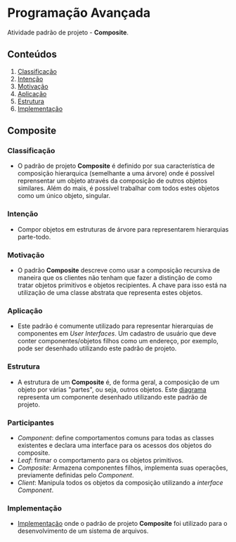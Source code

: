 # Programação Avançada

Atividade padrão de projeto - **Composite**.

## Conteúdos

1. [Classificação](https://github.com/igorgodoy/cco-programacao-avancada-composite#classifica%C3%A7%C3%A3o)
2. [Intenção](https://github.com/igorgodoy/cco-programacao-avancada-composite#inten%C3%A7%C3%A3o)
3. [Motivação](https://github.com/igorgodoy/cco-programacao-avancada-composite#motiva%C3%A7%C3%A3o)
4. [Aplicação](https://github.com/igorgodoy/cco-programacao-avancada-composite#aplica%C3%A7%C3%A3o)
5. [Estrutura](https://github.com/igorgodoy/cco-programacao-avancada-composite#estrutura)
6. [Implementação](https://github.com/igorgodoy/cco-programacao-avancada-composite#implementa%C3%A7%C3%A3o)

## Composite

### Classificação

- O padrão de projeto **Composite** é definido por sua característica de composição hierarquica (semelhante a uma árvore) onde é possível reprensentar um objeto através da composição de outros objetos similares. Além do mais, é possível trabalhar com todos estes objetos como um único objeto, singular.

### Intenção

- Compor objetos em estruturas de árvore para representarem hierarquias parte-todo.

### Motivação

- O padrão **Composite** descreve como usar a composição recursiva de maneira que os clientes não tenham que fazer a distinção de como tratar objetos primitivos e objetos recipientes. A chave para isso está na utilização de uma classe abstrata que representa estes objetos.

### Aplicação

- Este padrão é comumente utilizado para representar hierarquias de componentes em *User Interfaces*. Um cadastro de usuário que deve conter componentes/objetos filhos como um endereço, por exemplo, pode ser desenhado utilizando este padrão de projeto.

### Estrutura

- A estrutura de um **Composite** é, de forma geral, a composição de um objeto por várias "partes", ou seja, outros objetos. Este [diagrama](https://sparxsystems.com/images/screenshots/uml2_tutorial/CP01.GIF) representa um componente desenhado utilizando este padrão de projeto.

### Participantes

- *Component*: define comportamentos comuns para todas as classes existentes e declara uma interface para os acessos dos objetos do composite.
- *Leaf*: firmar o comportamento para os objetos primitivos.
- *Composite*: Armazena componentes filhos, implementa suas operações, previamente definidas pelo *Component*.
- *Client*: Manipula todos os objetos da composição utilizando a *interface Component*.

### Implementação

- [Implementação](https://github.com/igorgodoy/cco-programacao-avancada-composite/tree/master/example) onde o padrão de projeto **Composite** foi utilizado para o desenvolvimento de um sistema de arquivos.

